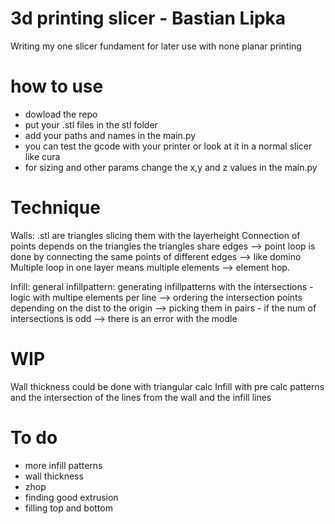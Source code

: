 # 3d printing slicer - Bastian Lipka
Writing my one slicer
fundament for later use with none planar printing

# how to use
- dowload the repo
- put your .stl files in the stl folder
- add your paths and names in the main.py
- you can test the gcode with your printer or look at it in a normal slicer like cura
- for sizing and other params change the x,y and z values in the main.py 



# Technique
Walls:
    .stl are triangles
    slicing them with the layerheight
    Connection of points depends on the triangles
    the triangles share edges --> point loop is done 
    by connecting the same points of different edges --> like domino
    Multiple loop in one layer means multiple elements --> element hop.

Infill:
    general infillpattern:
        generating infillpatterns with the intersections
        - logic with multipe elements per line
        --> ordering the intersection points depending on the 
        dist to the origin --> picking them in pairs 
        - if the num of intersections is odd --> there is an error with the modle

# WIP
Wall thickness could be done with triangular calc
Infill with pre calc patterns and the intersection of the lines 
from the wall and the infill lines

# To do
- more infill patterns
- wall thickness
- zhop
- finding good extrusion
- filling top and bottom 

